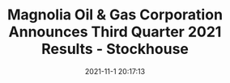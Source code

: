 ---
"title": "Magnolia Oil & Gas Corporation Announces Third Quarter 2021 Results - Stockhouse"
"date": "2021-11-1 20:17:13"
"feed_name": "GOOGLENEWSDRILLING"
"feed_website": "https://news.google.com/search?q=drilling%2Bincident&hl=en-US&gl=US&ceid=US:en"
"feed_rss": "https://news.google.com/rss/search?q=drilling%2Bincident&hl=en-US&gl=US&ceid=US:en"
"link": "https://stockhouse.com/news/press-releases/2021/11/01/magnolia-oil-gas-corporation-announces-third-quarter-2021-results"
"source": "{'href': 'https://stockhouse.com', 'title': 'Stockhouse'}"
"file": "_posts/2021-1-1-438af6a8160fa74fbd4f283fc6dd64357986cfca.md"
"accident": "0"
"drilling": "0"
"dead": "0"
"injured": "0"
"arrested": "0"
"place": "unknown place"
"where": "unknown site"
"causes": "unknown"
"place_uri": "unknown place"
---